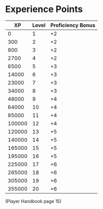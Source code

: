 # Experience Points

| XP  | Level | Proficiency Bonus |
| --- | ---   | ---               |
| 0   | 1     | +2                |
| 300   | 2     | +2                |
| 900   | 3     | +2                |
| 2700   | 4     | +2                |
| 6500   | 5     | +3                |
| 14000   | 6     | +3                |
| 23000   | 7     | +3                |
| 34000   | 8     | +3                |
| 48000   | 9     | +4                |
| 64000   | 10     | +4                |
| 85000   | 11     | +4                |
| 100000   | 12     | +4                |
| 120000   | 13     | +5                |
| 140000   | 14     | +5                |
| 165000   | 15     | +5                |
| 195000   | 16     | +5                |
| 225000   | 17     | +6                |
| 265000   | 18     | +6                |
| 305000   | 19     | +6                |
| 355000   | 20     | +6                |

(Player Handbook page 15)